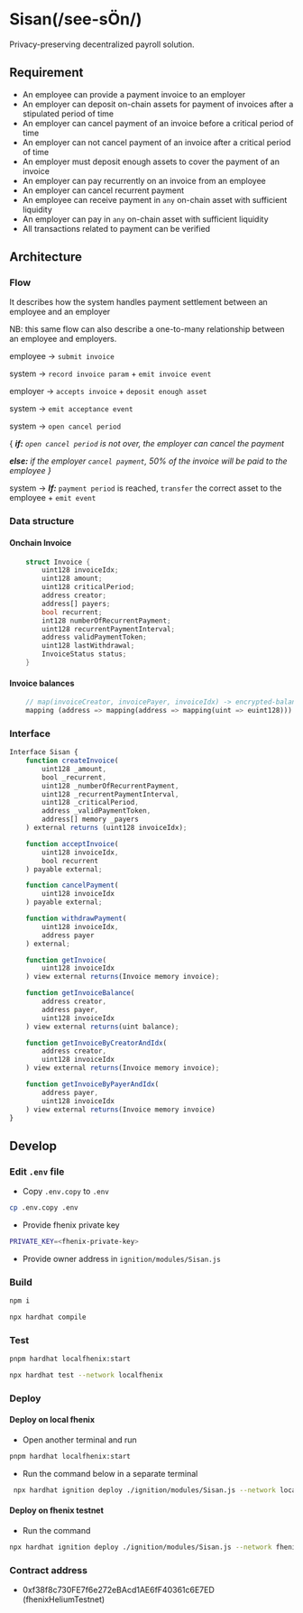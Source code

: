 # Sisan(/see-sÖn/) 
Privacy-preserving decentralized payroll solution.

## Requirement

- An employee can provide a payment invoice to an employer
- An employer can deposit on-chain assets for payment of invoices after a stipulated period of time
- An employer can cancel payment of an invoice before a critical period of time
- An employer can not cancel payment of an invoice after a critical period of time
- An employer must deposit enough assets to cover the payment of an invoice
- An employer can pay recurrently on an invoice from an employee
- An employer can cancel recurrent payment
- An employee can receive payment in `any` on-chain asset with sufficient liquidity
- An employer can pay in `any` on-chain asset with sufficient liquidity
- All transactions related to payment can be verified

## Architecture

### Flow

It describes how the system handles payment settlement between an employee and an employer

NB: this same flow can also describe a one-to-many relationship between an employee and employers.

employee → `submit invoice`

system → `record invoice param` + `emit invoice event`

employer → `accepts invoice` + `deposit enough asset` 

system → `emit acceptance event`

system → `open cancel period`

{ ***if:** `open cancel period` is not over, the employer can cancel the payment*

***else:** if the employer `cancel payment`, 50% of the invoice will be paid to the employee }*

system → ***If:*** `payment period` is reached, `transfer` the correct asset to the employee + `emit event`

### Data structure

#### Onchain Invoice

```rust
    struct Invoice {
        uint128 invoiceIdx;
        uint128 amount;
        uint128 criticalPeriod;
        address creator;
        address[] payers;
        bool recurrent;
        int128 numberOfRecurrentPayment;
        uint128 recurrentPaymentInterval;
        address validPaymentToken;
        uint128 lastWithdrawal;
        InvoiceStatus status;
    }
```

#### Invoice balances 
```rust
    // map(invoiceCreator, invoicePayer, invoiceIdx) -> encrypted-balance
    mapping (address => mapping(address => mapping(uint => euint128))) balances;
```

### Interface

```js
Interface Sisan {
    function createInvoice(
        uint128 _amount, 
        bool _recurrent, 
        uint128 _numberOfRecurrentPayment, 
        uint128 _recurrentPaymentInterval,
        uint128 _criticalPeriod,
        address _validPaymentToken, 
        address[] memory _payers
    ) external returns (uint128 invoiceIdx);

    function acceptInvoice(
        uint128 invoiceIdx,
        bool recurrent
    ) payable external;

    function cancelPayment(
        uint128 invoiceIdx
    ) payable external;

    function withdrawPayment(
        uint128 invoiceIdx,
        address payer
    ) external;

    function getInvoice(
        uint128 invoiceIdx
    ) view external returns(Invoice memory invoice);

    function getInvoiceBalance(
        address creator,
        address payer,
        uint128 invoiceIdx
    ) view external returns(uint balance);

    function getInvoiceByCreatorAndIdx(
        address creator,
        uint128 invoiceIdx
    ) view external returns(Invoice memory invoice);

    function getInvoiceByPayerAndIdx(
        address payer,
        uint128 invoiceIdx
    ) view external returns(Invoice memory invoice)
}
```


## Develop

### Edit `.env` file

- Copy `.env.copy` to `.env`

```bash
cp .env.copy .env
```

- Provide fhenix private key

```bash
PRIVATE_KEY=<fhenix-private-key>
```

- Provide owner address in `ignition/modules/Sisan.js`

### Build

```bash
npm i
```

```bash
npx hardhat compile
```

### Test

```bash
pnpm hardhat localfhenix:start
```

```bash
npx hardhat test --network localfhenix
```

### Deploy

#### Deploy on local fhenix

- Open another terminal and run

```bash
pnpm hardhat localfhenix:start
```

- Run the command below in a separate terminal

```bash
 npx hardhat ignition deploy ./ignition/modules/Sisan.js --network localfhenix 
```

#### Deploy on fhenix testnet

- Run the command

```bash
npx hardhat ignition deploy ./ignition/modules/Sisan.js --network fhenixHeliumTestnet
```

### Contract address

- 0xf38f8c730FE7f6e272eBAcd1AE6fF40361c6E7ED (fhenixHeliumTestnet)